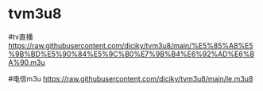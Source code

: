 # tvm3u8
#tv直播
https://raw.githubusercontent.com/diciky/tvm3u8/main/%E5%85%A8%E5%9B%BD%E5%90%84%E5%9C%B0%E7%9B%B4%E6%92%AD%E6%BA%90.m3u

#电信m3u
https://raw.githubusercontent.com/diciky/tvm3u8/main/le.m3u8
